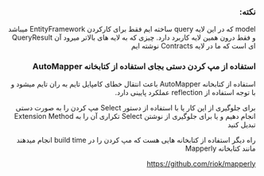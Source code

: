 ﻿<div dir="rtl">

### نکته:
model که در این لایه query ساخته ایم فقط برای کارکردن EntityFramework میباشد و فقط درون همین لایه کاربرد دارد.
چیزی که به لایه های بالاتر میرود آن QueryResult ای است که ما در لایه Contracts نوشته ایم

### استفاده از مپ کردن دستی بجای استفاده از کتابخانه AutoMapper
استفاده از کتابخانه AutoMapper باعث انتقال خطای کامپایل تایم به ران تایم میشود و با توجه استفاده از reflection  عملکرد پایینی دارد.

برای جلوگیری از این کار یا با استفاده از دستور Select مپ کردن را به صورت دستی انجام دهیم و یا برای جلوگیری از نوشتن Select تکراری آن را به Extension Method تبدیل کنید

راه دیگر استفاده از کتابخانه هایی هست که مپ کردن را در build time انجام میدهند مانند کتابخانه Mapperly

https://github.com/riok/mapperly

</div>